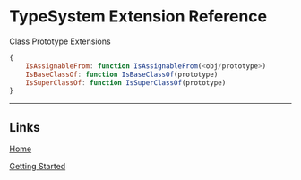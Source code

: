 # TypeSystem Extension Reference

Class Prototype Extensions
```js
{
	IsAssignableFrom: function IsAssignableFrom(<obj/prototype>)
	IsBaseClassOf: function IsBaseClassOf(prototype)
	IsSuperClassOf: function IsSuperClassOf(prototype)
}
```
___

## Links

[Home](../../Readme.md)

[Getting Started](../../GettingStarted.md)